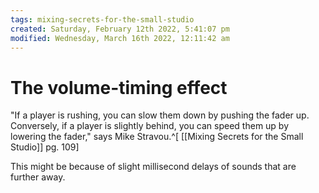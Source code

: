 ```yaml
---
tags: mixing-secrets-for-the-small-studio 
created: Saturday, February 12th 2022, 5:41:07 pm
modified: Wednesday, March 16th 2022, 12:11:42 am
---
```


# The volume-timing effect
"If a player is rushing, you can slow them down by pushing the fader up. Conversely, if a player is slightly behind, you can speed them up by lowering the fader," says Mike Stravou.^[ [[Mixing Secrets for the Small Studio]] pg. 109]

This might be because of slight millisecond delays of sounds that are further away.